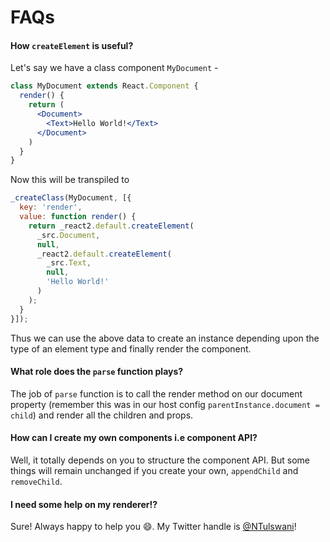# FAQs

#### How `createElement` is useful?

Let's say we have a class component `MyDocument` - 

```jsx
class MyDocument extends React.Component {
  render() {
    return (
      <Document>
        <Text>Hello World!</Text>
      </Document>
    )
  }
}
```

Now this will be transpiled to

```js
_createClass(MyDocument, [{
  key: 'render',
  value: function render() {
    return _react2.default.createElement(
      _src.Document,
      null,
      _react2.default.createElement(
        _src.Text,
        null,
        'Hello World!'
      )
    );
  }
}]);
```

Thus we can use the above data to create an instance depending upon the type of an element type and finally render the component.

#### What role does the `parse` function plays?

The job of `parse` function is to call the render method on our document property (remember this was in our host config `parentInstance.document = child`) and render
all the children and props.

#### How can I create my own components i.e component API?

Well, it totally depends on you to structure the component API. But some things will remain unchanged if you create your own, `appendChild`
and `removeChild`.

#### I need some help on my renderer!?

Sure! Always happy to help you 😄. My Twitter handle is [@NTulswani](https://twitter.com/NTulswani)!
